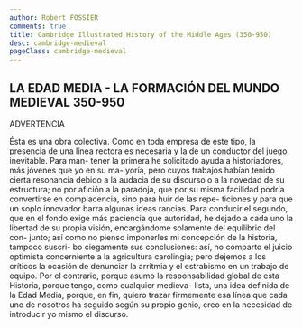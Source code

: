 ```yaml
---
author: Robert FOSSIER
comments: true
title: Cambridge Illustrated History of the Middle Ages (350-950)
desc: cambridge-medieval
pageClass: cambridge-medieval
---
```


## LA EDAD MEDIA - LA FORMACIÓN DEL MUNDO MEDIEVAL 350-950

ADVERTENCIA

Ésta es una obra colectiva. Como en toda empresa de este tipo, la presencia de una línea rectora es necesaria y la de un conductor del juego, inevitable. Para man- tener la primera he solicitado ayuda a historiadores, más jóvenes que yo en su ma- yoría, pero cuyos trabajos habían tenido cierta resonancia debido a la audacia de su discurso o a la novedad de su estructura; no por afición a la paradoja, que por su misma facilidad podría convertirse en complacencia, sino para huir de las repe- ticiones y para que un soplo innovador barra algunas ideas rancias. Para conducir el segundo, que en el fondo exige más paciencia que autoridad, he dejado a cada uno la libertad de su propia visión, encargándome solamente del equilibrio del con- junto; así como no pienso imponerles mi concepción de la historia, tampoco suscri- bo ciegamente sus conclusiones: así, no comparto el juicio optimista concerniente a la agricultura carolingia; pero dejemos a los críticos la ocasión de denunciar la arritmia y el estrabismo en un trabajo de equipo. Por el contrario, porque asumo la responsabilidad global de esta Historia, porque tengo, como cualquier medieva- lista, una idea definida de la Edad Media, porque, en fin, quiero trazar firmemente esa línea que cada uno de nosotros ha seguido según su propio genio, creo en la necesidad de introducir yo mismo el discurso.
